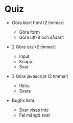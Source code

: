 # Quiz
- Göra klart html (2 timmar)
  - Göra form 
  - Göra utf-8 och sådant
- 2 Göra css (2 timmar)
  - Input
  - Knapp
  - Svar
- 3 Göra javascript (2 timmar)
  - Rätta
  - Svara

- Bugfix lista
  - Svar visas inte
  - Fel mängd svar
